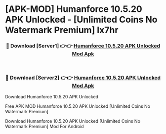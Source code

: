 # [APK-MOD] Humanforce 10.5.20 APK Unlocked - [Unlimited Coins No Watermark Premium] lx7hr



<div align="center">
<h3>🔴 Download [Server1] 👉👉 <a href="https://momento.my/?title=Humanforce_10.5.20_APK_Unlocked">Humanforce 10.5.20 APK Unlocked Mod Apk</a></h3><br>

<h3>🔴 Download [Server2] 👉👉 <a href="https://momento.my/?title=Humanforce_10.5.20_APK_Unlocked">Humanforce 10.5.20 APK Unlocked Mod Apk</a></h3>
</div>



Download Humanforce 10.5.20 APK Unlocked 

Free APK MOD Humanforce 10.5.20 APK Unlocked [Unlimited Coins No Watermark Premium]

Download Humanforce 10.5.20 APK Unlocked [Unlimited Coins No Watermark Premium] Mod For Android
